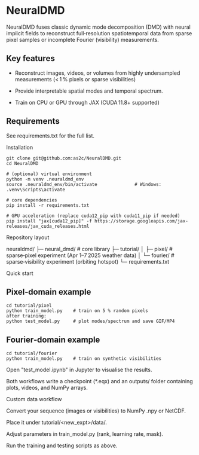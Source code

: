 # NeuralDMD

NeuralDMD fuses classic dynamic mode decomposition (DMD) with neural implicit fields to reconstruct full‑resolution spatiotemporal data from sparse pixel samples or incomplete Fourier (visibility) measurements.

Key features
----------------------
- Reconstruct images, videos, or volumes from highly undersampled measurements (< 1 % pixels or sparse visibilities)

- Provide interpretable spatial modes and temporal spectrum.

- Train on CPU or GPU through JAX (CUDA 11.8+ supported)

Requirements
----------------------
See requirements.txt for the full list.

Installation

```# clone
git clone git@github.com:as2c/NeuralDMD.git
cd NeuralDMD

# (optional) virtual environment
python -m venv .neuraldmd_env
source .neuraldmd_env/bin/activate              # Windows: .venv\Scripts\activate

# core dependencies
pip install -r requirements.txt

# GPU acceleration (replace cuda12_pip with cuda11_pip if needed)
pip install "jax[cuda12_pip]" -f https://storage.googleapis.com/jax-releases/jax_cuda_releases.html
```

Repository layout

neuraldmd/
 ├─ neural_dmd/           # core library
 ├─ tutorial/
 │   ├─ pixel/            # sparse‑pixel experiment (Apr 1–7 2025 weather data)
 │   └─ fourier/          # sparse‑visibility experiment (orbiting hotspot)
 └─ requirements.txt

Quick start

Pixel‑domain example
----------------------
```
cd tutorial/pixel
python train_model.py    # train on 5 % random pixels
after training:
python test_model.py     # plot modes/spectrum and save GIF/MP4
```

Fourier‑domain example
----------------------
```
cd tutorial/fourier
python train_model.py    # train on synthetic visibilities
```
Open "test_model.ipynb" in Jupyter to visualise the results.

Both workflows write a checkpoint (*.eqx) and an outputs/ folder containing plots, videos, and NumPy arrays.

Custom data workflow

Convert your sequence (images or visibilities) to NumPy .npy or NetCDF.

Place it under tutorial/<new_expt>/data/.

Adjust parameters in train_model.py (rank, learning rate, mask).

Run the training and testing scripts as above.